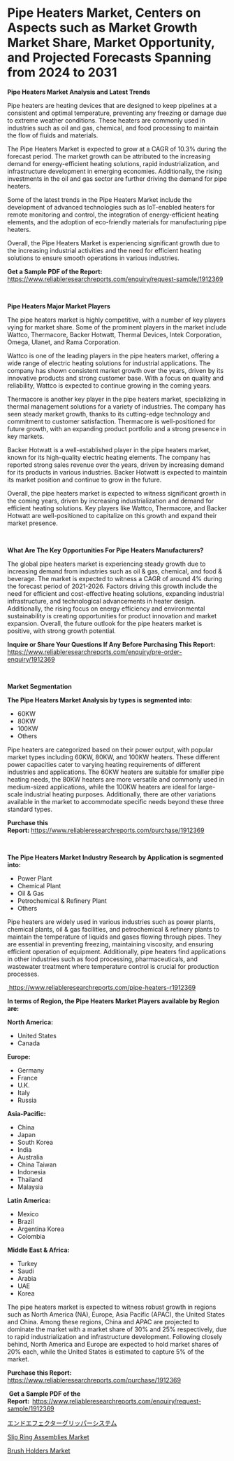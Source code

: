 <p><h1>Pipe Heaters Market, Centers on Aspects such as Market Growth Market Share, Market Opportunity, and Projected Forecasts Spanning from 2024 to 2031</h1></p><p><strong>Pipe Heaters Market Analysis and Latest Trends</strong></p>
<p><p>Pipe heaters are heating devices that are designed to keep pipelines at a consistent and optimal temperature, preventing any freezing or damage due to extreme weather conditions. These heaters are commonly used in industries such as oil and gas, chemical, and food processing to maintain the flow of fluids and materials.</p><p>The Pipe Heaters Market is expected to grow at a CAGR of 10.3% during the forecast period. The market growth can be attributed to the increasing demand for energy-efficient heating solutions, rapid industrialization, and infrastructure development in emerging economies. Additionally, the rising investments in the oil and gas sector are further driving the demand for pipe heaters.</p><p>Some of the latest trends in the Pipe Heaters Market include the development of advanced technologies such as IoT-enabled heaters for remote monitoring and control, the integration of energy-efficient heating elements, and the adoption of eco-friendly materials for manufacturing pipe heaters.</p><p>Overall, the Pipe Heaters Market is experiencing significant growth due to the increasing industrial activities and the need for efficient heating solutions to ensure smooth operations in various industries.</p></p>
<p><strong>Get a Sample PDF of the Report:&nbsp;</strong> <a href="https://www.reliableresearchreports.com/enquiry/request-sample/1912369">https://www.reliableresearchreports.com/enquiry/request-sample/1912369</a></p>
<p>&nbsp;</p>
<p><strong>Pipe Heaters Major Market Players</strong></p>
<p><p>The pipe heaters market is highly competitive, with a number of key players vying for market share. Some of the prominent players in the market include Wattco, Thermacore, Backer Hotwatt, Thermal Devices, Intek Corporation, Omega, Ulanet, and Rama Corporation.</p><p>Wattco is one of the leading players in the pipe heaters market, offering a wide range of electric heating solutions for industrial applications. The company has shown consistent market growth over the years, driven by its innovative products and strong customer base. With a focus on quality and reliability, Wattco is expected to continue growing in the coming years.</p><p>Thermacore is another key player in the pipe heaters market, specializing in thermal management solutions for a variety of industries. The company has seen steady market growth, thanks to its cutting-edge technology and commitment to customer satisfaction. Thermacore is well-positioned for future growth, with an expanding product portfolio and a strong presence in key markets.</p><p>Backer Hotwatt is a well-established player in the pipe heaters market, known for its high-quality electric heating elements. The company has reported strong sales revenue over the years, driven by increasing demand for its products in various industries. Backer Hotwatt is expected to maintain its market position and continue to grow in the future.</p><p>Overall, the pipe heaters market is expected to witness significant growth in the coming years, driven by increasing industrialization and demand for efficient heating solutions. Key players like Wattco, Thermacore, and Backer Hotwatt are well-positioned to capitalize on this growth and expand their market presence.</p></p>
<p>&nbsp;</p>
<p><strong>What Are The Key Opportunities For Pipe Heaters Manufacturers?</strong></p>
<p><p>The global pipe heaters market is experiencing steady growth due to increasing demand from industries such as oil & gas, chemical, and food & beverage. The market is expected to witness a CAGR of around 4% during the forecast period of 2021-2026. Factors driving this growth include the need for efficient and cost-effective heating solutions, expanding industrial infrastructure, and technological advancements in heater design. Additionally, the rising focus on energy efficiency and environmental sustainability is creating opportunities for product innovation and market expansion. Overall, the future outlook for the pipe heaters market is positive, with strong growth potential.</p></p>
<p><strong>Inquire or Share Your Questions If Any Before Purchasing This Report:</strong> <a href="https://www.reliableresearchreports.com/enquiry/pre-order-enquiry/1912369">https://www.reliableresearchreports.com/enquiry/pre-order-enquiry/1912369</a></p>
<p>&nbsp;</p>
<p><strong>Market Segmentation</strong></p>
<p><strong>The Pipe Heaters Market Analysis by types is segmented into:</strong></p>
<p><ul><li>60KW</li><li>80KW</li><li>100KW</li><li>Others</li></ul></p>
<p><p>Pipe heaters are categorized based on their power output, with popular market types including 60KW, 80KW, and 100KW heaters. These different power capacities cater to varying heating requirements of different industries and applications. The 60KW heaters are suitable for smaller pipe heating needs, the 80KW heaters are more versatile and commonly used in medium-sized applications, while the 100KW heaters are ideal for large-scale industrial heating purposes. Additionally, there are other variations available in the market to accommodate specific needs beyond these three standard types.</p></p>
<p><strong>Purchase this Report:&nbsp;</strong><a href="https://www.reliableresearchreports.com/purchase/1912369">https://www.reliableresearchreports.com/purchase/1912369</a></p>
<p>&nbsp;</p>
<p><strong>The Pipe Heaters Market Industry Research by Application is segmented into:</strong></p>
<p><ul><li>Power Plant</li><li>Chemical Plant</li><li>Oil & Gas</li><li>Petrochemical & Refinery Plant</li><li>Others</li></ul></p>
<p><p>Pipe heaters are widely used in various industries such as power plants, chemical plants, oil & gas facilities, and petrochemical & refinery plants to maintain the temperature of liquids and gases flowing through pipes. They are essential in preventing freezing, maintaining viscosity, and ensuring efficient operation of equipment. Additionally, pipe heaters find applications in other industries such as food processing, pharmaceuticals, and wastewater treatment where temperature control is crucial for production processes.</p></p>
<p><a href="https://www.reliableresearchreports.com/pipe-heaters-r1912369">&nbsp;https://www.reliableresearchreports.com/pipe-heaters-r1912369</a></p>
<p><strong>In terms of Region, the Pipe Heaters Market Players available by Region are:</strong></p>
<p>
    <p> <strong> North America: </strong>
        <ul>
            <li>United States</li>
            <li>Canada</li>
        </ul>
        </p> 
    <p> <strong> Europe: </strong>
        <ul>
            <li>Germany</li>
            <li>France</li>
            <li>U.K.</li>
            <li>Italy</li>
            <li>Russia</li>
        </ul>
        </p> 
    <p> <strong> Asia-Pacific: </strong>
        <ul>
            <li>China</li>
            <li>Japan</li>
            <li>South Korea</li>
            <li>India</li>
            <li>Australia</li>
            <li>China Taiwan</li>
            <li>Indonesia</li>
            <li>Thailand</li>
            <li>Malaysia</li>
        </ul>
        </p> 
    <p> <strong> Latin America: </strong>
        <ul>
            <li>Mexico</li>
            <li>Brazil</li>
            <li>Argentina Korea</li>
            <li>Colombia</li>
        </ul>
        </p> 
    <p> <strong> Middle East & Africa: </strong>
        <ul>
            <li>Turkey</li>
            <li>Saudi</li>
            <li>Arabia</li>
            <li>UAE</li>
            <li>Korea</li>
        </ul>
    </p>
    </p>
<p><p>The pipe heaters market is expected to witness robust growth in regions such as North America (NA), Europe, Asia Pacific (APAC), the United States and China. Among these regions, China and APAC are projected to dominate the market with a market share of 30% and 25% respectively, due to rapid industrialization and infrastructure development. Following closely behind, North America and Europe are expected to hold market shares of 20% each, while the United States is estimated to capture 5% of the market.</p></p>
<p><strong>Purchase this Report: </strong><a href="https://www.reliableresearchreports.com/purchase/1912369">https://www.reliableresearchreports.com/purchase/1912369</a></p>
<p>&nbsp;<strong>Get a Sample PDF of the Report:&nbsp;&nbsp;</strong><a href="https://www.reliableresearchreports.com/enquiry/request-sample/1912369">https://www.reliableresearchreports.com/enquiry/request-sample/1912369</a></p>
<p><strong></strong></p>
<p><p><a href="https://github.com/JoanaNitzsche/Market-Research-Report-List-1/blob/main/2334247160716.md">エンドエフェクターグリッパーシステム</a></p><p><a href="https://github.com/nusratjahan12006/Market-Research-Report-List-1/blob/main/slip-ring-assemblies-market.md">Slip Ring Assemblies Market</a></p><p><a href="https://github.com/mdhefjumiah/Market-Research-Report-List-1/blob/main/brush-holders-market.md">Brush Holders Market</a></p></p>